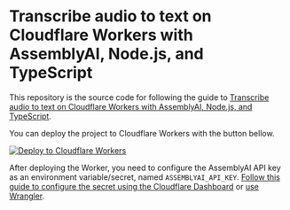 # Transcribe audio to text on Cloudflare Workers with AssemblyAI, Node.js, and TypeScript

This repository is the source code for following the guide to [Transcribe audio to text on Cloudflare Workers with AssemblyAI, Node.js, and TypeScript](https://www.assemblyai.com/blog).

You can deploy the project to Cloudflare Workers with the button bellow.

[![Deploy to Cloudflare Workers](https://deploy.workers.cloudflare.com/button)](https://deploy.workers.cloudflare.com/?url=https://github.com/Swimburger/AssemblyAiOnCloudflareWorkers-Simple)

After deploying the Worker, you need to configure the AssemblyAI API key as an environment variable/secret, named `ASSEMBLYAI_API_KEY`. [Follow this guide to configure the secret using the Cloudflare Dashboard](https://developers.cloudflare.com/workers/configuration/environment-variables/#add-environment-variables-via-the-dashboard) or [use Wrangler](https://developers.cloudflare.com/workers/configuration/environment-variables/#secrets-on-deployed-workers).
